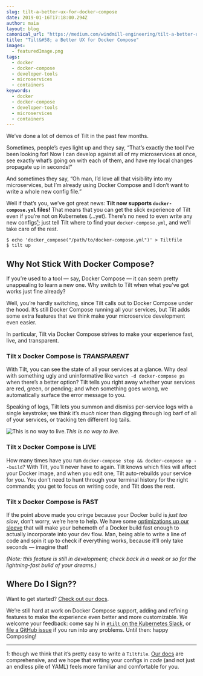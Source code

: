 ```yaml
---
slug: tilt-a-better-ux-for-docker-compose
date: 2019-01-16T17:18:00.294Z
author: maia
layout: blog
canonical_url: "https://medium.com/windmill-engineering/tilt-a-better-ux-for-docker-compose-52e80d0625d0"
title: "Tilt&#58; a Better UX for Docker Compose"
images:
  - featuredImage.png
tags:
  - docker
  - docker-compose
  - developer-tools
  - microservices
  - containers
keywords:
  - docker
  - docker-compose
  - developer-tools
  - microservices
  - containers
---
```

  
We’ve done a lot of demos of Tilt in the past few months.

Sometimes, people’s eyes light up and they say, “That’s exactly the tool I’ve been looking for! Now I can develop against all of my microservices at once, see exactly what’s going on with each of them, and have my local changes propagate up in seconds!”

And sometimes they say, “Oh man, I’d love all that visibility into my microservices, but I’m already using Docker Compose and I don’t want to write a whole new config file.”

Well if that’s you, we’ve got great news: **Tilt now supports `docker-compose.yml` files!** That means that you can get the slick experience of Tilt even if you’re not on Kubernetes (…yet). There’s no need to even write any new configs[¹](#6f43); just tell Tilt where to find your `docker-compose.yml`, and we’ll take care of the rest.

```
$ echo 'docker_compose("/path/to/docker-compose.yml")' > Tiltfile
$ tilt up
```


## Why Not Stick With Docker Compose?

If you’re used to a tool — say, Docker Compose — it can seem pretty unappealing to learn a new one. Why switch to Tilt when what you’ve got works just fine already?

Well, you’re hardly switching, since Tilt calls out to Docker Compose under the hood. It’s still Docker Compose running all your services, but Tilt adds some extra features that we think make your microservice development even easier.

In particular, Tilt via Docker Compose strives to make your experience fast, live, and transparent.

### Tilt x Docker Compose is *TRANSPARENT*

With Tilt, you can see the state of all your services at a glance. Why deal with something ugly and uninformative like `watch -d docker-compose ps` when there’s a better option? Tilt tells you right away whether your services are red, green, or pending; and when something goes wrong, we automatically surface the error message to you.

Speaking of logs, Tilt lets you summon and dismiss per-service logs with a single keystroke; we think it’s *much* nicer than digging through log barf of all of your services, or tracking ten different log tails.

![This is no way to live.](/assets/images/tilt-a-better-ux-for-docker-compose/featuredImage.png)*This is no way to live.*

### Tilt x Docker Compose is LIVE

How many times have you run `docker-compose stop && docker-compose up --build`? With Tilt, you’ll never have to again. Tilt knows which files will affect your Docker image, and when you edit one, Tilt auto-rebuilds your service for you. You don’t need to hunt through your terminal history for the right commands; you get to focus on writing code, and Tilt does the rest.

### Tilt x Docker Compose is FAST

If the point above made you cringe because your Docker build is *just too slow*, don’t worry, we’re here to help. We have some [optimizations up our sleeve](https://medium.com/windmill-engineering/how-tilt-updates-kubernetes-in-seconds-not-minutes-28ddffe2d79f) that will make your behemoth of a Docker build fast enough to actually incorporate into your dev flow. Man, being able to write a line of code and spin it up to check if everything works, because it’ll only take seconds — imagine that!

*(Note: this feature is still in development; check back in a week or so for the lightning-fast build of your dreams.)*

## Where Do I Sign??

Want to get started? [Check out our docs](https://docs.tilt.build/docker_compose.html).

We’re still hard at work on Docker Compose support, adding and refining features to make the experience even better and more customizable. We welcome your feedback: come say hi in [`#tilt` on the Kubernetes Slack](https://kubernetes.slack.com/messages/CESBL84MV/), or [file a GitHub issue](https://github.com/windmilleng/tilt/issues) if you run into any problems. Until then: happy Composing!

<hr>

1: though we think that it’s pretty easy to write a `Tiltfile`. [Our docs](https://docs.tilt.build/first_config.html) are comprehensive, and we hope that writing your configs in *code* (and not just an endless pile of YAML) feels more familiar and comfortable for you.

